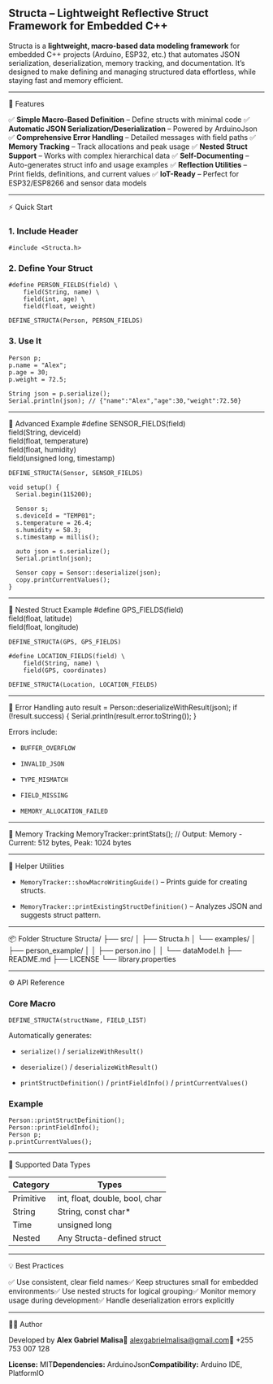 ## Structa – Lightweight Reflective Struct Framework for Embedded C++ ##

Structa is a **lightweight, macro-based data modeling framework** for embedded C++ projects (Arduino, ESP32, etc.) that automates JSON serialization, deserialization, memory tracking, and documentation. It’s designed to make defining and managing structured data effortless, while staying fast and memory efficient.

* * *

🚀 Features

✅ **Simple Macro-Based Definition** – Define structs with minimal code
✅ **Automatic JSON Serialization/Deserialization** – Powered by ArduinoJson
✅ **Comprehensive Error Handling** – Detailed messages with field paths
✅ **Memory Tracking** – Track allocations and peak usage
✅ **Nested Struct Support** – Works with complex hierarchical data
✅ **Self-Documenting** – Auto-generates struct info and usage examples
✅ **Reflection Utilities** – Print fields, definitions, and current values
✅ **IoT-Ready** – Perfect for ESP32/ESP8266 and sensor data models

* * *

⚡ Quick Start

### 1. Include Header

    #include <Structa.h>

### 2. Define Your Struct

    #define PERSON_FIELDS(field) \
        field(String, name) \
        field(int, age) \
        field(float, weight)
    
    DEFINE_STRUCTA(Person, PERSON_FIELDS)

### 3. Use It

    Person p;
    p.name = "Alex";
    p.age = 30;
    p.weight = 72.5;
    
    String json = p.serialize();
    Serial.println(json); // {"name":"Alex","age":30,"weight":72.50}

* * *

🧠 Advanced Example
    #define SENSOR_FIELDS(field) \
        field(String, deviceId) \
        field(float, temperature) \
        field(float, humidity) \
        field(unsigned long, timestamp)

    DEFINE_STRUCTA(Sensor, SENSOR_FIELDS)

    void setup() {
      Serial.begin(115200);

      Sensor s;
      s.deviceId = "TEMP01";
      s.temperature = 26.4;
      s.humidity = 58.3;
      s.timestamp = millis();

      auto json = s.serialize();
      Serial.println(json);

      Sensor copy = Sensor::deserialize(json);
      copy.printCurrentValues();
    }

* * *

🧩 Nested Struct Example
    #define GPS_FIELDS(field) \
        field(float, latitude) \
        field(float, longitude)

    DEFINE_STRUCTA(GPS, GPS_FIELDS)

    #define LOCATION_FIELDS(field) \
        field(String, name) \
        field(GPS, coordinates)

    DEFINE_STRUCTA(Location, LOCATION_FIELDS)

* * *

🧰 Error Handling
    auto result = Person::deserializeWithResult(json);
    if (!result.success) {
      Serial.println(result.error.toString());
    }

Errors include:

* `BUFFER_OVERFLOW`

* `INVALID_JSON`

* `TYPE_MISMATCH`

* `FIELD_MISSING`

* `MEMORY_ALLOCATION_FAILED`

* * *

💾 Memory Tracking
    MemoryTracker::printStats();
    // Output: Memory - Current: 512 bytes, Peak: 1024 bytes

* * *

🧱 Helper Utilities

* `MemoryTracker::showMacroWritingGuide()` – Prints guide for creating structs.

* `MemoryTracker::printExistingStructDefinition()` – Analyzes JSON and suggests struct pattern.

* * *

📦 Folder Structure
    Structa/
    ├── src/
    │   ├── Structa.h
    │   └── examples/
    │       ├── person_example/
    │       │   ├── person.ino
    │       │   └── dataModel.h
    ├── README.md
    ├── LICENSE
    └── library.properties

* * *

⚙️ API Reference

### Core Macro

    DEFINE_STRUCTA(structName, FIELD_LIST)

Automatically generates:

* `serialize()` / `serializeWithResult()`

* `deserialize()` / `deserializeWithResult()`

* `printStructDefinition()` / `printFieldInfo()` / `printCurrentValues()`

### Example

    Person::printStructDefinition();
    Person::printFieldInfo();
    Person p;
    p.printCurrentValues();

* * *

🧩 Supported Data Types

| Category  | Types                          |
| --------- | ------------------------------ |
| Primitive | int, float, double, bool, char |
| String    | String, const char*            |
| Time      | unsigned long                  |
| Nested    | Any Structa-defined struct     |

* * *

💡 Best Practices

✅ Use consistent, clear field names✅ Keep structures small for embedded environments✅ Use nested structs for logical grouping✅ Monitor memory usage during development✅ Handle deserialization errors explicitly

* * *

🧑‍💻 Author

Developed by **Alex Gabriel Malisa**📧 [alexgabrielmalisa@gmail.com](mailto:alexgabrielmalisa@gmail.com)📱 +255 753 007 128

**License:** MIT**Dependencies:** ArduinoJson**Compatibility:** Arduino IDE, PlatformIO
